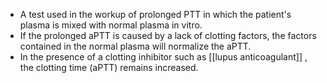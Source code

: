 - A test used in the workup of prolonged PTT in which the patient's plasma is mixed with normal plasma in vitro. 
- If the prolonged aPTT is caused by a lack of clotting factors, the factors contained in the normal plasma will normalize the aPTT. 
- In the presence of a clotting inhibitor such as [[lupus anticoagulant]] , the clotting time (aPTT) remains increased.